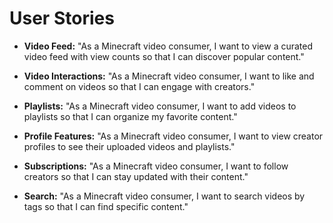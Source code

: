 # User Stories

- **Video Feed:**
  "As a Minecraft video consumer, I want to view a curated video feed with view counts so that I can discover popular content."

- **Video Interactions:**
  "As a Minecraft video consumer, I want to like and comment on videos so that I can engage with creators."

- **Playlists:**
  "As a Minecraft video consumer, I want to add videos to playlists so that I can organize my favorite content."

- **Profile Features:**
  "As a Minecraft video consumer, I want to view creator profiles to see their uploaded videos and playlists."

- **Subscriptions:**
  "As a Minecraft video consumer, I want to follow creators so that I can stay updated with their content."

- **Search:**
  "As a Minecraft video consumer, I want to search videos by tags so that I can find specific content." 